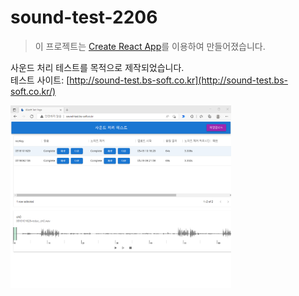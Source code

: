 # sound-test-2206
> 이 프로젝트는 [Create React App](https://github.com/facebook/create-react-app)를 이용하여 만들어졌습니다.  

사운드 처리 테스트를 목적으로 제작되었습니다.  
테스트 사이트: [http://sound-test.bs-soft.co.kr](http://sound-test.bs-soft.co.kr/)

<img src="docs/sound-test.png" width="70%" height="70%">

